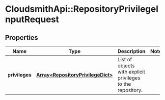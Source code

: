 # CloudsmithApi::RepositoryPrivilegeInputRequest

## Properties
Name | Type | Description | Notes
------------ | ------------- | ------------- | -------------
**privileges** | [**Array&lt;RepositoryPrivilegeDict&gt;**](RepositoryPrivilegeDict.md) | List of objects with explicit privileges to the repository. | 


